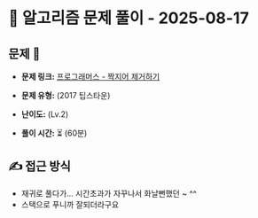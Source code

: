 # 📝 알고리즘 문제 풀이 - 2025-08-17

## 문제 📖

- **문제 링크:** [프로그래머스 - 짝지어 제거하기](https://school.programmers.co.kr/learn/courses/30/lessons/12973#)

- **문제 유형:** (2017 팁스타운)

- **난이도:** (Lv.2)

- **풀이 시간:** ⏳ (60분)

## ✍ 접근 방식

- 재귀로 풀다가... 시간초과가 자꾸나서 화날뻔했던 ~ ^^
- 스택으로 푸니까 잘되더라구요

